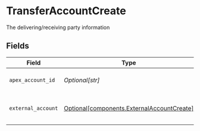 # TransferAccountCreate

The delivering/receiving party information


## Fields

| Field                                                                                          | Type                                                                                           | Required                                                                                       | Description                                                                                    | Example                                                                                        |
| ---------------------------------------------------------------------------------------------- | ---------------------------------------------------------------------------------------------- | ---------------------------------------------------------------------------------------------- | ---------------------------------------------------------------------------------------------- | ---------------------------------------------------------------------------------------------- |
| `apex_account_id`                                                                              | *Optional[str]*                                                                                | :heavy_minus_sign:                                                                             | The internal apex account id                                                                   | 01H8FB90ZRRFWXB4XC2JPJ1D4Y                                                                     |
| `external_account`                                                                             | [Optional[components.ExternalAccountCreate]](../../models/components/externalaccountcreate.md) | :heavy_minus_sign:                                                                             | The external account information                                                               |                                                                                                |
